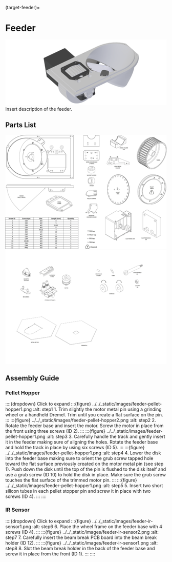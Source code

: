 (target-feeder)=
# Feeder
![Feeder](../../_static/images/feeder.png)
Insert description of the feeder.

## Parts List
![Parts1](../../_static/images/feeder-main.png)
![Parts2](../../_static/images/feeder-parts.png)

## Assembly Guide
### Pellet Hopper
::::{dropdown} Click to expand
:::{figure} ../../_static/images/feeder-pellet-hopper1.png
:alt: step1
1\. Trim slightly the motor metal pin using a grinding wheel or a handheld Dremel. Trim until you create a flat surface on the pin. 
:::
:::{figure} ../../_static/images/feeder-pellet-hopper2.png
:alt: step2
2\. Rotate the feeder base and insert the motor. Screw the motor in place from the front using three screws (ID 2).
:::
:::{figure} ../../_static/images/feeder-pellet-hopper1.png
:alt: step3
3\. Carefully handle the track and gently insert it in the feeder making sure of aligning the holes. Rotate the feeder base and hold the track in place by using six screws (ID 5).
:::
:::{figure} ../../_static/images/feeder-pellet-hopper1.png
:alt: step4
4\. Lower the disk into the feeder base making sure to orient the grub screw tapped hole toward the flat surface previously created on the motor metal pin (see step 1). Push down the disk until the top of the pin is flushed to the disk itself and use a grub screw (ID 10) to hold the disk in place. Make sure the grub screw touches the flat surface of the trimmed motor pin.
:::
:::{figure} ../../_static/images/feeder-pellet-hopper1.png
:alt: step5
5\. Insert two short silicon tubes in each pellet stopper pin and screw it in place with two screws (ID 4). 
:::
::::

### IR Sensor
::::{dropdown} Click to expand
:::{figure} ../../_static/images/feeder-ir-sensor1.png
:alt: step6
6\. Place the wheel frame on the feeder base with 4 screws (ID 4).
:::
:::{figure} ../../_static/images/feeder-ir-sensor2.png
:alt: step7
7\. Carefully insert the beam break PCB board into the beam break holder (ID 12).
:::
:::{figure} ../../_static/images/feeder-ir-sensor1.png
:alt: step8
8\. Slot the beam break holder in the back of the feeder base and screw it in place from the front (ID 1).
:::
::::